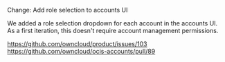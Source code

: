 Change: Add role selection to accounts UI

We added a role selection dropdown for each account in the accounts UI. As a first iteration, this doesn't
require account management permissions.

https://github.com/owncloud/product/issues/103
https://github.com/owncloud/ocis-accounts/pull/89
